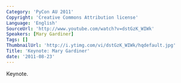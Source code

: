 ```yaml
---
Category: 'PyCon AU 2011'
Copyright: 'Creative Commons Attribution license'
Language: 'English'
SourceUrl: 'http://www.youtube.com/watch?v=dstGzK_WIWk'
Speakers: [Mary Gardiner]
Tags: []
ThumbnailUrl: 'http://i.ytimg.com/vi/dstGzK_WIWk/hqdefault.jpg'
Title: 'Keynote: Mary Gardiner'
date: '2011-08-23'
---
```

Keynote.

